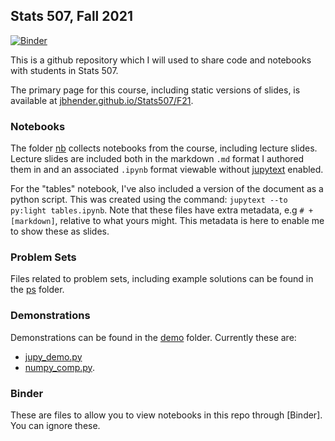 ## Stats 507, Fall 2021

[![Binder](https://mybinder.org/badge_logo.svg)](https://mybinder.org/v2/gh/jbhender/Stats507_F21/HEAD)

This is a github repository which I will used to share code
and notebooks with students in Stats 507.

The primary page for this course, including static versions of slides, is available at
[jbhender.github.io/Stats507/F21](jbhender.github.io/Stats507/F21).

### Notebooks

The folder [nb](./nb) collects notebooks from the course, including lecture
slides. Lecture slides are included both in the markdown `.md` format I 
authored them in and an associated `.ipynb` format viewable without 
[jupytext][jupy] enabled.

For the "tables" notebook, I've also included a version of the document
as a python script. This was created using the command:
`jupytext --to py:light tables.ipynb`.  Note that these files have
extra metadata, e.g `# + [markdown]`, relative to what yours might.
This metadata is here to enable me to show these as slides. 

[jupy]: https://jupytext.readthedocs.io/en/latest/index.html

### Problem Sets

Files related to problem sets, including example solutions can be found
in the [ps](./ps) folder.

### Demonstrations

Demonstrations can be found in the [demo](./demo/) folder. Currently these are:
  
  + [jupy_demo.py](./demo/jupy_demo.py)
  + [numpy_comp.py](./demo/numpy_comp.py).

### Binder

These are files to allow you to view notebooks in this repo through 
[Binder].  You can ignore these.

